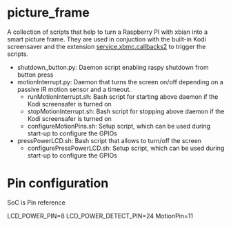 # picture_frame
A collection of scripts that help to turn a Raspberry PI with xbian into a smart picture frame. They are used in conjuction with the built-in Kodi screensaver and the extension [service.xbmc.callbacks2](https://github.com/KenV99/service.xbmc.callbacks2) to trigger the scripts.

* shutdown_button.py: Daemon script enabling raspy shutdown from button press
* motionInterrupt.py: Daemon that turns the screen on/off depending on a passive IR motion sensor and a timeout.
   * runMotionInterrupt.sh: Bash script for starting above daemon if the Kodi screensafer is turned on
   * stopMotionInterrupt.sh: Bash script for stopping above daemon if the Kodi screensafer is turned on
   * configureMotionPins.sh: Setup script, which can be used during start-up to configure the GPIOs
* pressPowerLCD.sh: Bash script that allows to turn/off the screen
   * configurePressPowerLCD.sh: Setup script, which can be used during start-up to configure the GPIOs 

# Pin configuration

SoC is Pin reference

LCD_POWER_PIN=8
LCD_POWER_DETECT_PIN=24
MotionPin=11
